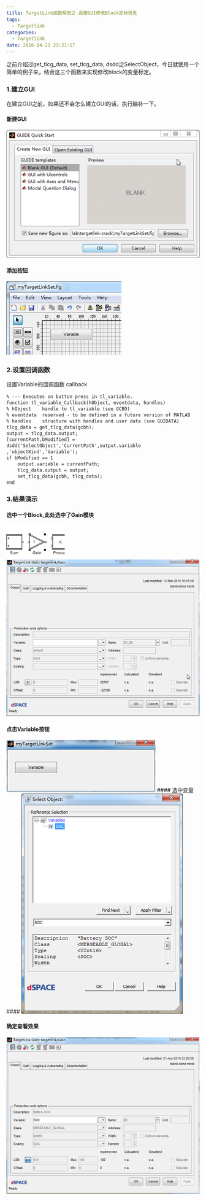 ```yaml
---
title: TargetLink函数解密之-自建GUI修改Block定标信息
tags:
  - Targetlink
categories:
  - Targetlink
date: 2016-04-21 23:21:17
---
```


之前介绍过get_tlcg_data, set_tlcg_data, dsdd之SelectObject，今日就使用一个简单的例子来，结合这三个函数来实现修改block的变量标定。

### 1.建立GUI ###
在建立GUI之前，如果还不会怎么建立GUI的话，执行脑补一下。
#### 新建GUI
<img src="/images/targetlink/gui-variable/new-gui.png"  alt="建立GUI" />

#### 添加按钮
<img src="/images/targetlink/gui-variable/gui-variable-btn.png"  alt="添加按钮" />

### 2.设置回调函数 ###
设置Variable的回调函数 callback
```
% --- Executes on button press in tl_variable.
function tl_variable_Callback(hObject, eventdata, handles)
% hObject    handle to tl_variable (see GCBO)
% eventdata  reserved - to be defined in a future version of MATLAB
% handles    structure with handles and user data (see GUIDATA)
tlcg_data = get_tlcg_data(gcbh);
output = tlcg_data.output;
[currentPath,bModified] = dsdd('SelectObject','CurrentPath',output.variable ,'objectKind','Variable');
if bModified == 1
    output.variable = currentPath;
    tlcg_data.output = output;
    set_tlcg_data(gcbh, tlcg_data);
end
```

### 3.结果演示 ###
#### 选中一个Block,此处选中了Gain模块 #### 
<img src="/images/targetlink/gui-variable/gain.png"  alt="设置前" />
<img src="/images/targetlink/gui-variable/before-set.png"  alt="设置前" />

#### 点击Variable按钮 #### 
<img src="/images/targetlink/gui-variable/mygui.png"  alt="设置前" />
#### 选中变量 #### 
<img src="/images/targetlink/gui-variable/select-variable.png"  alt="设置前" />

#### 确定查看效果
<img src="/images/targetlink/gui-variable/after-set.png"  alt="设置后效果" />
